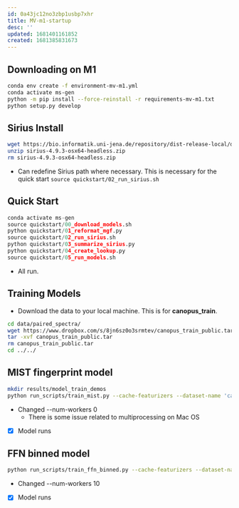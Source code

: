 ```yaml
---
id: 0a43jc12no3zbp1usbp7xhr
title: MV-m1-startup
desc: ''
updated: 1681401161852
created: 1681385831673
---
```



## Downloading on M1

```bash
conda env create -f environment-mv-m1.yml
conda activate ms-gen
python -m pip install --force-reinstall -r requirements-mv-m1.txt
python setup.py develop
```

## Sirius Install

```bash
wget https://bio.informatik.uni-jena.de/repository/dist-release-local/de/unijena/bioinf/ms/sirius/4.9.3/sirius-4.9.3-osx64-headless.zip
unzip sirius-4.9.3-osx64-headless.zip
rm sirius-4.9.3-osx64-headless.zip
```

- Can redefine Sirius path where necessary. This is necessary for the quick start `source quickstart/02_run_sirius.sh`

## Quick Start

```python
conda activate ms-gen
source quickstart/00_download_models.sh
python quickstart/01_reformat_mgf.py
source quickstart/02_run_sirius.sh
python quickstart/03_summarize_sirius.py
python quickstart/04_create_lookup.py
source quickstart/05_run_models.sh
```

- All run.

## Training Models

- Download the data to your local machine. This is for **canopus_train**.

```bash
cd data/paired_spectra/
wget https://www.dropbox.com/s/8jn6sz0o3srmtev/canopus_train_public.tar
tar -xvf canopus_train_public.tar
rm canopus_train_public.tar
cd ../../
```

## MIST fingerprint model

```bash
mkdir results/model_train_demos
python run_scripts/train_mist.py --cache-featurizers --dataset-name 'canopus_train_public' --fp-names morgan4096 --num-workers 0 --seed 1 --gpus 0 --split-file 'data/paired_spectra/canopus_train_public/splits/canopus_hplus_100_0.csv' --splitter-name 'preset' --augment-data --augment-prob 0.5 --batch-size 128 --inten-prob 0.1 --remove-prob 0.5 --remove-weights 'exp' --iterative-preds 'growing' --iterative-loss-weight 0.4 --learning-rate 0.00077 --weight-decay 1e-07 --max-epochs 600 --min-lr 0.0001 --lr-decay-time 10000 --lr-decay-frac 0.95 --hidden-size 256 --num-heads 8 --pairwise-featurization --peak-attn-layers 2 --refine-layers 4 --set-pooling 'cls' --spectra-dropout 0.1 --single-form-encoder --recycle-form-encoder --use-cls --cls-type 'ms1' --loss-fn 'cosine' --magma-aux-loss --frag-fps-loss-lambda 8 --magma-modulo 512 --patience 30 --save-dir 'mist_fp_model' --save-dir results/model_train_demos/mist_fp_model
```

- Changed --num-workers 0
  - There is some issue related to multiprocessing on Mac OS
- [x] Model  runs

## FFN binned model

```bash
python run_scripts/train_ffn_binned.py --cache-featurizers --dataset-name 'canopus_train_public' --fp-names morgan4096 --num-workers 10 --seed 1 --gpus 0 --split-file 'data/paired_spectra/canopus_train_public/splits/canopus_hplus_100_0.csv' --splitter-name 'preset' --augment-prob 0.5 --batch-size 128 --inten-prob 0.1 --remove-prob 0.5 --remove-weights 'exp' --iterative-loss-weight 0.5 --iterative-preds 'none' --learning-rate 0.00087 --weight-decay 1e-07 --max-epochs 600 --min-lr 1e-05 --lr-decay-time 10000 --hidden-size 512 --num-spec-layers 2 --num-bins 11000 --spectra-dropout 0.3 --patience 60 --loss-fn 'cosine' --save-dir 'ffn_fp_model' --save-dir results/model_train_demos/ffn_fp_model
```

- Changed --num-workers 10
- [x] Model runs
